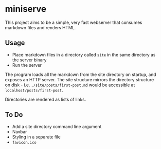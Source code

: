 # miniserve

This project aims to be a simple, very fast webserver that consumes markdown files and renders HTML.

## Usage

- Place markdown files in a directory called `site` in the same directory as the server binary
- Run the server

The program loads all the markdown from the site directory on startup, and exposes an HTTP server. The site structure mirrors the directory structure on disk - i.e. `./site/posts/first-post.md` would be accessible at `localhost/posts/first-post`.

Directories are rendered as lists of links.

## To Do

- Add a site directory command line argument
- Navbar
- Styling in a separate file
- `favicon.ico`
